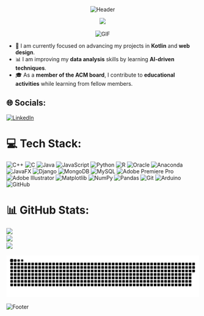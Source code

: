 <div align="center">

![Header](https://capsule-render.vercel.app/api?type=waving&height=300&color=0:13547a,100:80d0c7&text=David%20Vargas&section=header&reversal=false&textBg=false&fontSize=0&fontAlign=50&animation=fadeIn&fontColor=ffffff&desc=Frontend%20Web%20Developer%20|%20Full-Stack%20Experience%20|%20Data%20Analysis%20Enthusiast&descAlign=50&descAlignY=60&fontAlignY=40)

</div>



<div align="center">
  <img src="https://readme-typing-svg.herokuapp.com?font=Robot-Bold&size=30&color=&center=true&vCenter=true&width=900&height=110&lines=Android+and+Web+Developer;Full+Stack+Developer;AI+and+Data+Analysis+Learner;Cloud+Explorer;Passionate+about+Tech+Education" />
</div>

<p align="center" >
 <img  height="280rem" alt="GIF" src="https://media.tenor.com/itjFesV8_RUAAAAi/soulja-boy-pepe.gif" />
 </p>

<div align="left">

- 🚀 I am currently focused on advancing my projects in **Kotlin** and **web design**.  
- 📊 I am improving my **data analysis** skills by learning **AI-driven techniques**.  
- 🎓 As a **member of the ACM board**, I contribute to **educational activities** while learning from fellow members.  

</div>

## 🌐 Socials:
[![LinkedIn](https://img.shields.io/badge/LinkedIn-%230077B5.svg?logo=linkedin&logoColor=white)](https://www.linkedin.com/in/david-felipe-vargas-cárdenas-13b02b317) 

# 💻 Tech Stack:
![C++](https://img.shields.io/badge/c++-%2300599C.svg?style=flat&logo=c%2B%2B&logoColor=white) ![C](https://img.shields.io/badge/c-%2300599C.svg?style=flat&logo=c&logoColor=white) ![Java](https://img.shields.io/badge/java-%23ED8B00.svg?style=flat&logo=openjdk&logoColor=white) ![JavaScript](https://img.shields.io/badge/javascript-%23323330.svg?style=flat&logo=javascript&logoColor=%23F7DF1E) ![Python](https://img.shields.io/badge/python-3670A0?style=flat&logo=python&logoColor=ffdd54) ![R](https://img.shields.io/badge/r-%23276DC3.svg?style=flat&logo=r&logoColor=white) ![Oracle](https://img.shields.io/badge/Oracle-F80000?style=flat&logo=oracle&logoColor=white) ![Anaconda](https://img.shields.io/badge/Anaconda-%2344A833.svg?style=flat&logo=anaconda&logoColor=white) ![JavaFX](https://img.shields.io/badge/javafx-%23FF0000.svg?style=flat&logo=javafx&logoColor=white) ![Django](https://img.shields.io/badge/django-%23092E20.svg?style=flat&logo=django&logoColor=white) ![MongoDB](https://img.shields.io/badge/MongoDB-%234ea94b.svg?style=flat&logo=mongodb&logoColor=white) ![MySQL](https://img.shields.io/badge/mysql-4479A1.svg?style=flat&logo=mysql&logoColor=white) ![Adobe Premiere Pro](https://img.shields.io/badge/Adobe%20Premiere%20Pro-9999FF.svg?style=flat&logo=Adobe%20Premiere%20Pro&logoColor=white) ![Adobe Illustrator](https://img.shields.io/badge/adobe%20illustrator-%23FF9A00.svg?style=flat&logo=adobe%20illustrator&logoColor=white) ![Matplotlib](https://img.shields.io/badge/Matplotlib-%23ffffff.svg?style=flat&logo=Matplotlib&logoColor=black) ![NumPy](https://img.shields.io/badge/numpy-%23013243.svg?style=flat&logo=numpy&logoColor=white) ![Pandas](https://img.shields.io/badge/pandas-%23150458.svg?style=flat&logo=pandas&logoColor=white) ![Git](https://img.shields.io/badge/git-%23F05033.svg?style=flat&logo=git&logoColor=white) ![Arduino](https://img.shields.io/badge/-Arduino-00979D?style=flat&logo=Arduino&logoColor=white) ![GitHub](https://img.shields.io/badge/github-%23121011.svg?style=flat&logo=github&logoColor=white)
# 📊 GitHub Stats:
![](https://github-readme-stats.vercel.app/api?username=DavidVargas-Ctrl&theme=dark&hide_border=false&include_all_commits=false&count_private=false)<br/>
![](https://github-readme-streak-stats.herokuapp.com/?user=DavidVargas-Ctrl&theme=dark&hide_border=false)<br/>
![](https://github-readme-stats.vercel.app/api/top-langs/?username=DavidVargas-Ctrl&theme=dark&hide_border=false&include_all_commits=false&count_private=false&layout=compact)

![snake gif](https://github.com/DavidVargas-Ctrl/DavidVargas-Ctrl/blob/output/github-snake-dark.svg)

![Footer](https://capsule-render.vercel.app/api?type=waving&height=150&color=0:13547a,100:80d0c7&section=footer&reversal=false&textBg=false&fontSize=0&fontAlign=50&animation=fadeIn&fontColor=ffffff&descAlign=50&descAlignY=60&fontAlignY=40)
